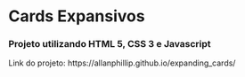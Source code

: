 <h1>Cards Expansivos</h1>

<h3>Projeto utilizando HTML 5, CSS 3 e Javascript </h3>

<p>Link do projeto: https://allanphillip.github.io/expanding_cards/</p>